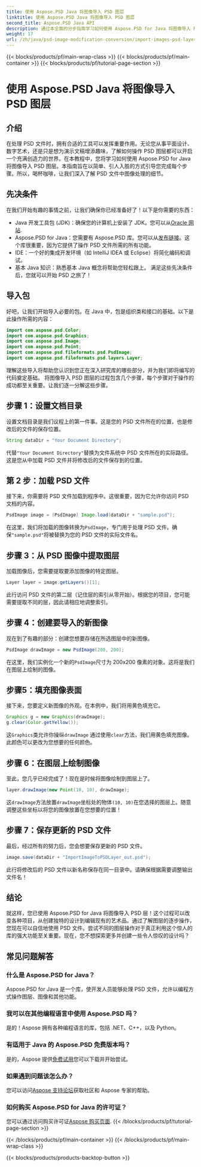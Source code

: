 ```yaml
---
title: 使用 Aspose.PSD Java 将图像导入 PSD 图层
linktitle: 使用 Aspose.PSD Java 将图像导入 PSD 图层
second_title: Aspose.PSD Java API
description: 通过本全面的分步指南学习如何使用 Aspose.PSD for Java 将图像导入 PSD 层。
weight: 17
url: /zh/java/psd-image-modification-conversion/import-images-psd-layers/
---
```


{{< blocks/products/pf/main-wrap-class >}}
{{< blocks/products/pf/main-container >}}
{{< blocks/products/pf/tutorial-page-section >}}

# 使用 Aspose.PSD Java 将图像导入 PSD 图层

## 介绍
在处理 PSD 文件时，拥有合适的工具可以发挥重要作用。无论您从事平面设计、数字艺术，还是只是想为演示文稿增添趣味，了解如何操作 PSD 图层都可以开启一个充满创造力的世界。在本教程中，您将学习如何使用 Aspose.PSD for Java 将图像导入 PSD 图层。本指南旨在以简单、引人入胜的方式引导您完成每个步骤。所以，喝杯咖啡，让我们深入了解 PSD 文件中图像处理的细节。
## 先决条件
在我们开始有趣的事情之前，让我们确保你已经准备好了！以下是你需要的东西：
-  Java 开发工具包 (JDK)：确保您的计算机上安装了 JDK。您可以从[Oracle 网站](https://www.oracle.com/java/technologies/javase-jdk11-downloads.html).
- Aspose.PSD for Java：您需要有 Aspose.PSD 库。您可以从[发布链接](https://releases.aspose.com/psd/java/)。这个库很重要，因为它提供了操作 PSD 文件所需的所有功能。
- IDE：一个好的集成开发环境（如 IntelliJ IDEA 或 Eclipse）将简化编码和调试。
- 基本 Java 知识：熟悉基本 Java 概念将帮助您轻松跟上。
满足这些先决条件后，您就可以开始 PSD 之旅了！
## 导入包
好吧，让我们开始导入必要的包。在 Java 中，包是组织类和接口的基础。以下是此操作所需的内容：
```java
import com.aspose.psd.Color;
import com.aspose.psd.Graphics;
import com.aspose.psd.Image;
import com.aspose.psd.Point;
import com.aspose.psd.fileformats.psd.PsdImage;
import com.aspose.psd.fileformats.psd.layers.Layer;
```
理解这些导入将帮助您认识到您正在深入研究库的哪些部分，并为我们即将编写的代码奠定基础。
将图像导入 PSD 图层的过程包含几个步骤，每个步骤对于操作的成功都至关重要。让我们逐一分解这些步骤。
## 步骤 1：设置文档目录
设置文档目录是我们议程上的第一件事。这是您的 PSD 文件所在的位置，也是修改后的文件的保存位置。
```java
String dataDir = "Your Document Directory";
```
代替`"Your Document Directory"`替换为文件系统中 PSD 文件所在的实际路径。这是您从中加载 PSD 文件并将修改后的文件保存到的位置。
## 第 2 步：加载 PSD 文件
接下来，你需要将 PSD 文件加载到程序中。这很重要，因为它允许你访问 PSD 文档的内容。
```java
PsdImage image = (PsdImage) Image.load(dataDir + "sample.psd");
```
在这里，我们将加载的图像转换为`PsdImage`，专门用于处理 PSD 文件。确保`"sample.psd"`将被替换为您的 PSD 文件的实际文件名。
## 步骤 3：从 PSD 图像中提取图层
加载图像后，您需要提取要添加图像的特定图层。 
```java
Layer layer = image.getLayers()[1];
```
此行访问 PSD 文件的第二层（记住层的索引从零开始）。根据您的项目，您可能需要提取不同的层，因此请相应地调整索引。
## 步骤 4：创建要导入的新图像
现在到了有趣的部分：创建您想要存储在所选图层中的新图像。 
```java
PsdImage drawImage = new PsdImage(200, 200);
```
在这里，我们实例化一个新的`PsdImage`尺寸为 200x200 像素的对象。这将是我们在图层上绘制的图像。
## 步骤5：填充图像表面
接下来，您要定义新图像的外观。在本例中，我们将用黄色填充它。
```java
Graphics g = new Graphics(drawImage);
g.clear(Color.getYellow());
```
这`Graphics`类允许你操纵`drawImage` 通过使用`clear`方法，我们用黄色填充图像。此颜色可以更改为您想要的任何颜色。
## 步骤 6：在图层上绘制图像
至此，您几乎已经完成了！现在是时候将图像绘制到图层上了。
```java
layer.drawImage(new Point(10, 10), drawImage);
```
这`drawImage`方法放置`drawImage`坐标处的物体`(10, 10)`在您选择的图层上。随意调整这些坐标以将您的图像放置在您想要的位置！
## 步骤 7：保存更新的 PSD 文件
最后，经过所有的努力后，您会想要保存更新的 PSD 文件。 
```java
image.save(dataDir + "ImportImageToPSDLayer_out.psd");
```
此行将修改后的 PSD 文件以新名称保存在同一目录中。请确保根据需要调整输出文件名！
## 结论
就这样，您已使用 Aspose.PSD for Java 将图像导入 PSD 层！这个过程可以改变各种项目，从创建独特的设计到编辑现有的艺术品。通过了解图层的逐步操作，您现在可以自信地使用 PSD 文件。尝试不同的图层操作对于真正利用这个惊人的库的强大功能至关重要。现在，您不想探索更多并创建一些令人惊叹的设计吗？

## 常见问题解答
### 什么是 Aspose.PSD for Java？
Aspose.PSD for Java 是一个库，使开发人员能够处理 PSD 文件，允许以编程方式操作图层、图像和其他功能。
### 我可以在其他编程语言中使用 Aspose.PSD 吗？
是的！Aspose 拥有各种编程语言的库，包括 .NET、C++，以及 Python。
### 有适用于 Java 的 Aspose.PSD 免费版本吗？
是的，Aspose 提供[免费试用](https://releases.aspose.com/)您可以下载并开始尝试。
### 如果遇到问题该怎么办？
您可以访问[Aspose 支持论坛](https://forum.aspose.com/c/psd/34)获取社区和 Aspose 专家的帮助。
### 如何购买 Aspose.PSD for Java 的许可证？
您可以通过访问购买许可证[Aspose 购买页面](https://purchase.aspose.com/buy).
{{< /blocks/products/pf/tutorial-page-section >}}

{{< /blocks/products/pf/main-container >}}
{{< /blocks/products/pf/main-wrap-class >}}

{{< blocks/products/products-backtop-button >}}
